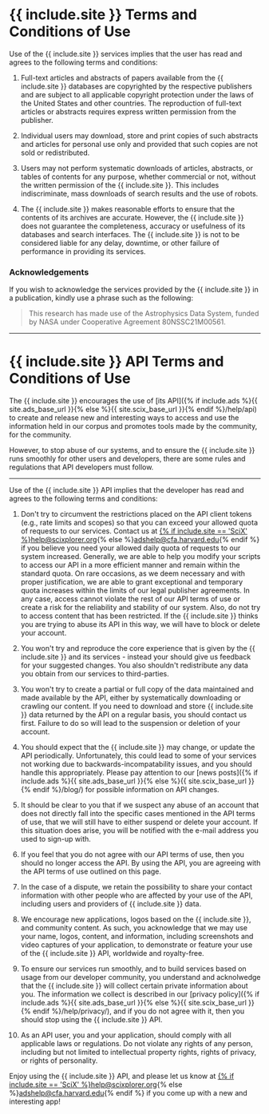 # {{ include.site }} Terms and Conditions of Use

Use of the {{ include.site }} services implies that the user has read and agrees to the following terms and conditions:

1. Full-text articles and abstracts of papers available from the {{ include.site }} databases are copyrighted by the respective publishers and are subject to all applicable copyright protection under the laws of the United States and other countries. The reproduction of full-text articles or abstracts requires express written permission from the publisher.

2. Individual users may download, store and print copies of such abstracts and articles for personal use only and provided that such copies are not sold or redistributed.

3. Users may not perform systematic downloads of articles, abstracts, or tables of contents for any purpose, whether commercial or not, without the written permission of the {{ include.site }}. This includes indiscriminate, mass downloads of search results and the use of robots.

4. The {{ include.site }} makes reasonable efforts to ensure that the contents of its archives are accurate. However, the {{ include.site }} does not guarantee the completeness, accuracy or usefulness of its databases and search interfaces. The {{ include.site }} is not to be considered liable for any delay, downtime, or other failure of performance in providing its services.

### Acknowledgements

If you wish to acknowledge the services provided by the {{ include.site }} in a publication, kindly use a phrase such as the following:

> This research has made use of the Astrophysics Data System, funded by NASA under Cooperative Agreement 80NSSC21M00561.

<hr>

# {{ include.site }} API Terms and Conditions of Use

The {{ include.site }} encourages the use of [its API]({% if include.ads %}{{ site.ads_base_url }}{% else %}{{ site.scix_base_url }}{% endif %}/help/api) to create and release new and interesting ways to access and use the information held in our corpus and promotes tools made by the community, for the community.

However, to stop abuse of our systems, and to ensure the {{ include.site }} runs smoothly for other users and developers, there are some rules and regulations that API developers must follow.

<hr>

Use of the {{ include.site }} API implies that the developer has read and agrees to the following terms and conditions:

  1. Don't try to circumvent the restrictions placed on the API client tokens (e.g., rate limits and scopes) so that you can exceed your allowed quota of requests to our services. Contact us at <a href="mailto:{% if include.site == 'SciX' %}help@scixplorer.org{% else %}adshelp@cfa.harvard.edu{% endif %}">{% if include.site == 'SciX' %}help@scixplorer.org{% else %}adshelp@cfa.harvard.edu{% endif %} if you believe you need your allowed daily quota of requests to our system increased. Generally, we are able to help you modify your scripts to access our API in a more efficient manner and remain within the standard quota. On rare occasions, as we deem necessary and with proper justification, we are able to grant exceptional and temporary quota increases within the limits of our legal publisher agreements. In any case, access cannot violate the rest of our API terms of use or create a risk for the reliability and stability of our system. Also, do not try to access content that has been restricted. If the {{ include.site }} thinks you are trying to abuse its API in this way, we will have to block or delete your account.

  2. You won't try and reproduce the core experience that is given by the {{ include.site }} and its services - instead your should give us feedback for your suggested changes. You also shouldn't redistribute any data you obtain from our services to third-parties.

  3. You won't try to create a partial or full copy of the data maintained and made available by the API, either by systematically downloading or crawling our content. If you need to download and store {{ include.site }} data returned by the API on a regular basis, you should contact us first.  Failure to do so will lead to the suspension or deletion of your account.

  4. You should expect that the {{ include.site }} may change, or update the API periodically. Unfortunately, this could lead to some of your services not working due to backwards-incompatability issues, and you should handle this appropriately. Please pay attention to our [news posts]({% if include.ads %}{{ site.ads_base_url }}{% else %}{{ site.scix_base_url }}{% endif %}/blog/) for possible information on API changes.

  5. It should be clear to you that if we suspect any abuse of an account that does not directly fall into the specific cases mentioned in the API terms of use, that we will still have to either suspend or delete your account. If this situation does arise, you will be notified with the e-mail address you used to sign-up with.

  6. If you feel that you do not agree with our API terms of use, then you should no longer access the API. By using the API, you are agreeing with the API terms of use outlined on this page.

  7. In the case of a dispute, we retain the possibility to share your contact information with other people who are affected by your use of the API, including users and providers of {{ include.site }} data.

  8. We encourage new applications, logos based on the {{ include.site }}, and community content. As such, you acknowledge that we may use your name, logos, content, and information, including screenshots and video captures of your application, to demonstrate or feature your use of the {{ include.site }} API, worldwide and royalty-free.

  9. To ensure our services run smoothly, and to build services based on usage from our developer community, you understand and acknolwedge that the {{ include.site }} will collect certain private information about you. The information we collect is described in our [privacy policy]({% if include.ads %}{{ site.ads_base_url }}{% else %}{{ site.scix_base_url }}{% endif %}/help/privacy/), and if you do not agree with it, then you should stop using the {{ include.site }} API.

  10. As an API user, you and your application, should comply with all applicable laws or regulations. Do not violate any rights of any person, including but not limited to intellectual property rights, rights of privacy, or rights of personality.

Enjoy using the {{ include.site }} API, and please let us know at <a href="mailto:{% if include.site == 'SciX' %}help@scixplorer.org{% else %}adshelp@cfa.harvard.edu{% endif %}">{% if include.site == 'SciX' %}help@scixplorer.org{% else %}adshelp@cfa.harvard.edu{% endif %} if you come up with a new and interesting app!
